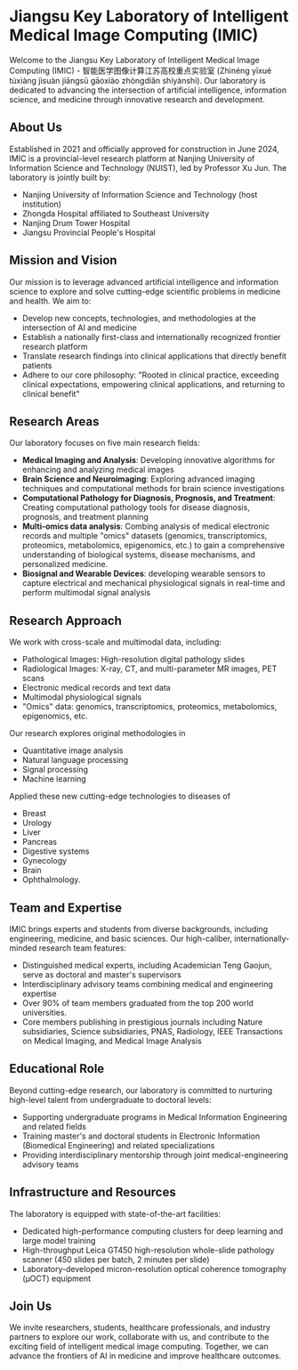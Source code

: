 # Jiangsu Key Laboratory of Intelligent Medical Image Computing (IMIC)

Welcome to the Jiangsu Key Laboratory of Intelligent Medical Image Computing (IMIC) - 智能医学图像计算江苏高校重点实验室 (Zhìnéng yīxué túxiàng jìsuàn jiāngsū gāoxiào zhòngdiǎn shíyànshì). Our laboratory is dedicated to advancing the intersection of artificial intelligence, information science, and medicine through innovative research and development.

## **About Us**

Established in 2021 and officially approved for construction in June 2024, IMIC is a provincial-level research platform at Nanjing University of Information Science and Technology (NUIST), led by Professor Xu Jun. The laboratory is jointly built by:

- Nanjing University of Information Science and Technology (host institution)
- Zhongda Hospital affiliated to Southeast University
- Nanjing Drum Tower Hospital
- Jiangsu Provincial People's Hospital

## **Mission and Vision**

Our mission is to leverage advanced artificial intelligence and information science to explore and solve cutting-edge scientific problems in medicine and health. We aim to:

- Develop new concepts, technologies, and methodologies at the intersection of AI and medicine
- Establish a nationally first-class and internationally recognized frontier research platform
- Translate research findings into clinical applications that directly benefit patients
- Adhere to our core philosophy: "Rooted in clinical practice, exceeding clinical expectations, empowering clinical applications, and returning to clinical benefit"

## **Research Areas**

Our laboratory focuses on five main research fields:

- **Medical Imaging and Analysis**: Developing innovative algorithms for enhancing and analyzing medical images
- **Brain Science and Neuroimaging**: Exploring advanced imaging techniques and computational methods for brain science investigations
- **Computational Pathology for Diagnosis, Prognosis, and Treatment**: Creating computational pathology tools for disease diagnosis, prognosis, and treatment planning
- **Multi-omics data analysis**: Combing analysis of medical electronic records and multiple "omics" datasets (genomics, transcriptomics, proteomics, metabolomics, epigenomics, etc.) to gain a comprehensive understanding of biological systems, disease mechanisms, and personalized medicine.
- **Biosignal and Wearable Devices**: developing wearable sensors to capture electrical and mechanical physiological signals in real-time and perform multimodal signal analysis

## **Research Approach**

We work with cross-scale and multimodal data, including:

- Pathological Images: High-resolution digital pathology slides
- Radiological Images: X-ray, CT, and multi-parameter MR images, PET scans
- Electronic medical records and text data 
- Multimodal physiological signals
- "Omics" data: genomics, transcriptomics, proteomics, metabolomics, epigenomics, etc.

Our research explores original methodologies in

- Quantitative image analysis
- Natural language processing
- Signal processing
- Machine learning

Applied these new cutting-edge technologies to diseases of 
- Breast
- Urology
- Liver
- Pancreas
- Digestive systems
- Gynecology
- Brain
- Ophthalmology.

## **Team and Expertise**

IMIC brings experts and students from diverse backgrounds, including engineering, medicine, and basic sciences. Our high-caliber, internationally-minded research team features:

- Distinguished medical experts, including Academician Teng Gaojun, serve as doctoral and master's supervisors
- Interdisciplinary advisory teams combining medical and engineering expertise
- Over 90% of team members graduated from the top 200 world universities.
- Core members publishing in prestigious journals including Nature subsidiaries, Science subsidiaries, PNAS, Radiology, IEEE Transactions on Medical Imaging, and Medical Image Analysis

## **Educational Role**

Beyond cutting-edge research, our laboratory is committed to nurturing high-level talent from undergraduate to doctoral levels:

- Supporting undergraduate programs in Medical Information Engineering and related fields
- Training master's and doctoral students in Electronic Information (Biomedical Engineering) and related specializations
- Providing interdisciplinary mentorship through joint medical-engineering advisory teams

## **Infrastructure and Resources**

The laboratory is equipped with state-of-the-art facilities:

- Dedicated high-performance computing clusters for deep learning and large model training
- High-throughput Leica GT450 high-resolution whole-slide pathology scanner (450 slides per batch, 2 minutes per slide)
- Laboratory-developed micron-resolution optical coherence tomography (μOCT) equipment

## **Join Us**

We invite researchers, students, healthcare professionals, and industry partners to explore our work, collaborate with us, and contribute to the exciting field of intelligent medical image computing. Together, we can advance the frontiers of AI in medicine and improve healthcare outcomes.
